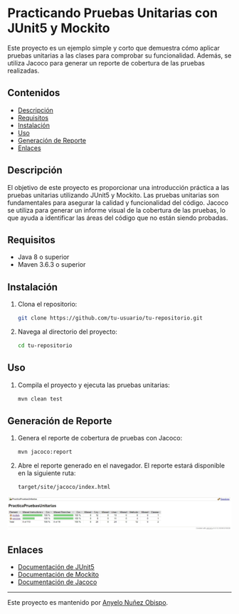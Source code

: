 # Practicando Pruebas Unitarias con JUnit5 y Mockito

Este proyecto es un ejemplo simple y corto que demuestra cómo aplicar pruebas unitarias a las clases para comprobar su funcionalidad. Además, se utiliza Jacoco para generar un reporte de cobertura de las pruebas realizadas.

## Contenidos

- [Descripción](#descripción)
- [Requisitos](#requisitos)
- [Instalación](#instalación)
- [Uso](#uso)
- [Generación de Reporte](#generación-de-reporte)
- [Enlaces](#enlaces)

## Descripción

El objetivo de este proyecto es proporcionar una introducción práctica a las pruebas unitarias utilizando JUnit5 y Mockito. Las pruebas unitarias son fundamentales para asegurar la calidad y funcionalidad del código. Jacoco se utiliza para generar un informe visual de la cobertura de las pruebas, lo que ayuda a identificar las áreas del código que no están siendo probadas.

## Requisitos

- Java 8 o superior
- Maven 3.6.3 o superior

## Instalación

1. Clona el repositorio:
    ```bash
    git clone https://github.com/tu-usuario/tu-repositorio.git
    ```
2. Navega al directorio del proyecto:
    ```bash
    cd tu-repositorio
    ```

## Uso

1. Compila el proyecto y ejecuta las pruebas unitarias:
    ```bash
    mvn clean test
    ```

## Generación de Reporte

1. Genera el reporte de cobertura de pruebas con Jacoco:
    ```bash
    mvn jacoco:report
    ```

2. Abre el reporte generado en el navegador. El reporte estará disponible en la siguiente ruta:
    ```
    target/site/jacoco/index.html
    ```
![Reporte de Jacoco](Reporte-Jacoco.jpeg)

## Enlaces

- <a href="https://junit.org/junit5/docs/current/user-guide/" target="_blank">Documentación de JUnit5</a>
- <a href="https://site.mockito.org/" target="_blank">Documentación de Mockito</a>
- <a href="https://www.jacoco.org/jacoco/trunk/doc/" target="_blank">Documentación de Jacoco</a>

---

Este proyecto es mantenido por [Anyelo Nuñez Obispo](https://github.com/AnyeloDev16).
